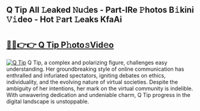 ## Q Tip All 𝙻eaked 𝙽u𝚍es - Part-IRe 𝙿hotos B𝚒kini 𝚅𝚒deo - Hot 𝙿art 𝙻eaks KfaAi

# <h2><a href="http://ld1uv4.urlbe.top/?page=Q+Tip">🔗🔗👉👉 Q Tip P𝚑oto𝚜Vid𝚎o</a></h2>

[![Q Tip](https://i.imgur.com/eBuTRDB.gif)](http://ld1uv4.urlbe.top/?page=Q+Tip)
Q Tip, a complex and polarizing figure, challenges easy understanding. Her groundbreaking style of online communication has enthralled and infuriated spectators, igniting debates on ethics, individuality, and the evolving nature of virtual societies. Despite the ambiguity of her intentions, her mark on the virtual community is indelible. With unwavering dedication and undeniable charm, Q Tip progress in the digital landscape is unstoppable.
